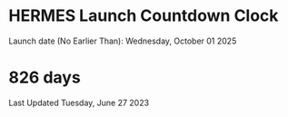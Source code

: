# HERMES Launch Countdown Clock

Launch date (No Earlier Than): Wednesday, October 01 2025
# 826 days

Last Updated Tuesday, June 27 2023